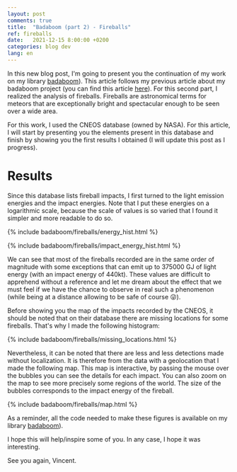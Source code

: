 ```yaml
---
layout: post
comments: true
title:  "Badaboom (part 2) - Fireballs"
ref: fireballs
date:   2021-12-15 8:00:00 +0200
categories: blog dev
lang: en
---
```


In this new blog post, I'm going to present you the continuation of my work on my library [badaboom](https://github.com/vroger11/badaboom)).
This article follows my previous article about my badaboom project (you can find this article [here](/blog/dev/2021/09/12/badaboom.html)).
For this second part, I realized the analysis of fireballs.
Fireballs are astronomical terms for meteors that are exceptionally bright and spectacular enough to be seen over a wide area.

For this work, I used the CNEOS database (owned by NASA).
For this article, I will start by presenting you the elements present in this database and finish by showing you the first results I obtained (I will update this post as I progress).

# Results

Since this database lists fireball impacts, I first turned to the light emission energies and the impact energies.
Note that I put these energies on a logarithmic scale, because the scale of values is so varied that I found it simpler and more readable to do so.

{% include badaboom/fireballs/energy_hist.html %}

{% include badaboom/fireballs/impact_energy_hist.html %}

We can see that most of the fireballs recorded are in the same order of magnitude with some exceptions that can emit up to 375000 GJ of light energy (with an impact energy of 440kt).
These values are difficult to apprehend without a reference and let me dream about the effect that we must feel if we have the chance to observe in real such a phenomenon (while being at a distance allowing to be safe of course 😜).

Before showing you the map of the impacts recorded by the CNEOS, it should be noted that on their database there are missing locations for some fireballs.
That's why I made the following histogram:

{% include badaboom/fireballs/missing_locations.html %}

Nevertheless, it can be noted that there are less and less detections made without localization.
It is therefore from the data with a geolocation that I made the following map.
This map is interactive, by passing the mouse over the bubbles you can see the details for each impact. 
You can also zoom on the map to see more precisely some regions of the world.
The size of the bubbles corresponds to the impact energy of the fireball.

{% include badaboom/fireballs/map.html %}

As a reminder, all the code needed to make these figures is available on my library [badaboom](https://github.com/vroger11/badaboom)).

I hope this will help/inspire some of you.
In any case, I hope it was interesting.

See you again, Vincent.
